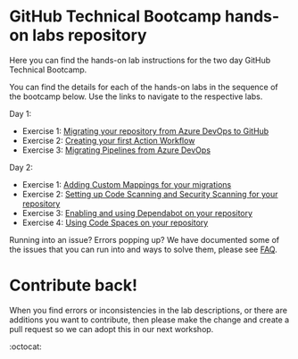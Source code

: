 # GitHub Technical Bootcamp hands-on labs repository

Here you can find the hands-on lab instructions for the two day GitHub Technical Bootcamp.

You can find the details for each of the hands-on labs in the sequence of the bootcamp below. Use the links to navigate to the respective labs. 

Day 1:
- Exercise 1: [Migrating your repository from Azure DevOps to GitHub](/day-1/1.1-settinguprepository.md)
- Exercise 2: [Creating your first Action Workflow](myfirstaction.md)
- Exercise 3: [Migrating Pipelines from Azure DevOps](migration.md)

Day 2:
- Exercise 1: [Adding Custom Mappings for your migrations](Adding-Custom-Mappings-for-your-migrations.md)
- Exercise 2: [Setting up Code Scanning and Security Scanning for your repository](codescanning.md)
- Exercise 3: [Enabling and using Dependabot on your repository](https://github.com/Microsoft-Bootcamp/HOL/blob/main/dependabot.md)
- Exercise 4: [Using Code Spaces on your repository](https://github.com/Microsoft-Bootcamp/HOL/blob/main/codespaces.md)

Running into an issue? Errors popping up? We have documented some of the issues that you can run into and ways to solve them, please see [FAQ](faq.md).

# Contribute back! 
When you find errors or inconsistencies in the lab descriptions, or there are additions you want to contribute, then please make the change and create a pull request so we can adopt this in our next workshop. 

:octocat:
